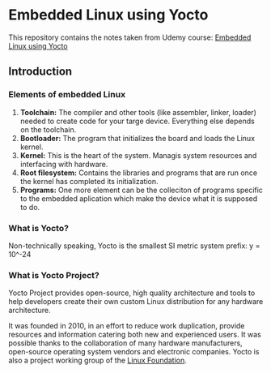 # Embedded Linux using Yocto
This repository contains the notes taken from Udemy course: [Embedded Linux using Yocto](https://www.udemy.com/course/embedded-linux-using-yocto/)

## Introduction
### Elements of embedded Linux
1. **Toolchain:** The compiler and other tools (like assembler, linker, loader) needed to create code for your targe device. Everything else depends on the toolchain.
2. **Bootloader:** The program that initializes the board and loads the Linux kernel.
3. **Kernel:** This is the heart of the system. Managis system resources and interfacing with hardware.
4. **Root filesystem:** Contains the libraries and programs that are run once the kernel has completed its initialization.
5. **Programs:** One more element can be the colleciton of programs specific to the embedded aplication which make the device what it is supposed to do.

### What is Yocto?
Non-technically speaking, Yocto is the smallest SI metric system prefix: y = 10^-24

### What is Yocto Project?
Yocto Project provides open-source, high quality architecture and tools to help developers create their own custom Linux distribution for any hardware architecture.

It was founded in 2010, in an effort to reduce work duplication, provide resources and information catering both new and experienced users. It was possible thanks to the collaboration of many hardware manufacturers, open-source operating system vendors and electronic companies. Yocto is also a project working group of the [Linux Foundation](https://www.yoctoproject.org/). 
